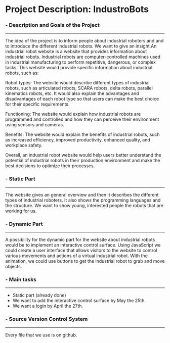 # Project Description: IndustroBots

### - Description and Goals of the Project 
---
The idea of the project is to inform people about industrial roboters and and to introduce the different industrial robots. We want to give an  insight.An industrial robot website is a website that provides information about industrial robots. Industrial robots are computer-controlled machines used in industrial manufacturing to perform repetitive, dangerous, or complex tasks. This website would provide specific information about industrial robots, such as:

Robot types: The website would describe different types of industrial robots, such as articulated robots, SCARA robots, delta robots, parallel kinematics robots, etc. It would also explain the advantages and disadvantages of each robot type so that users can make the best choice for their specific requirements.

Functioning: The website would explain how industrial robots are programmed and controlled and how they can perceive their environment using sensors and cameras.

Benefits: The website would explain the benefits of industrial robots, such as increased efficiency, improved productivity, enhanced quality, and workplace safety.

Overall, an industrial robot website would help users better understand the potential of industrial robots in their production environment and make the best decisions to optimize their processes.

### - Static Part
---
The website gives an general overview and then it
describes the different types of industrial roboters. It also shows the programming languages and the structure.
We want to show young, interested people the robots that are working for us.

### - Dynamic Part
---
A possibility for the dynamic part for the website about industrial robots would be to implement an interactive control surface. Using JavaScript we could create a user interface that allows visitors to the website to control various movements and actions of a virtual industrial robot. With the animation, we could use buttons to get the industrial robot to grab and move objects. 

### - Main tasks
---
* Static part (already done)
* We want to add the interactive control surface by May the 25th.
* We want a login by April the 27th.

### - Source Version Control System
---
Every file that we use is on github.
